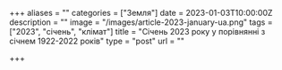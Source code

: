 +++
aliases = ""
categories = ["Земля"]
date = 2023-01-03T10:00:00Z
description = ""
image = "/images/article-2023-january-ua.png"
tags = ["2023", "січень", "клiмат"]
title = "Січень 2023 року у порівнянні з січнем 1922-2022 років"
type = "post"
url = ""

+++
